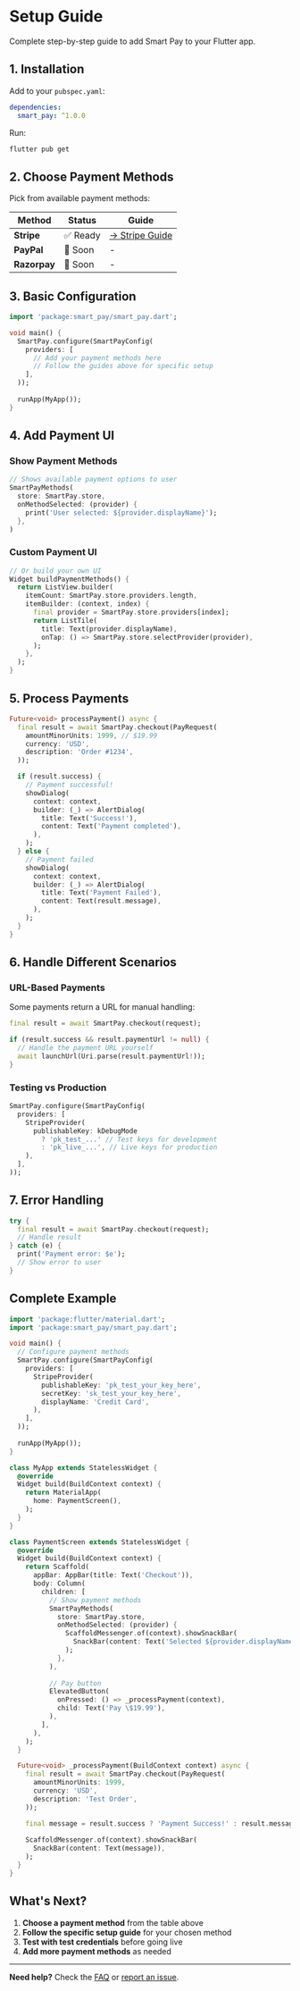 # Setup Guide

Complete step-by-step guide to add Smart Pay to your Flutter app.

## 1. Installation

Add to your `pubspec.yaml`:

```yaml
dependencies:
  smart_pay: ^1.0.0
```

Run:
```bash
flutter pub get
```

## 2. Choose Payment Methods

Pick from available payment methods:

| Method | Status | Guide |
|--------|---------|-------|
| **Stripe** | ✅ Ready | [→ Stripe Guide](stripe.md) |
| **PayPal** | 🔄 Soon | - |
| **Razorpay** | 🔄 Soon | - |

## 3. Basic Configuration

```dart
import 'package:smart_pay/smart_pay.dart';

void main() {
  SmartPay.configure(SmartPayConfig(
    providers: [
      // Add your payment methods here
      // Follow the guides above for specific setup
    ],
  ));
  
  runApp(MyApp());
}
```

## 4. Add Payment UI

### Show Payment Methods

```dart
// Shows available payment options to user
SmartPayMethods(
  store: SmartPay.store,
  onMethodSelected: (provider) {
    print('User selected: ${provider.displayName}');
  },
)
```

### Custom Payment UI

```dart
// Or build your own UI
Widget buildPaymentMethods() {
  return ListView.builder(
    itemCount: SmartPay.store.providers.length,
    itemBuilder: (context, index) {
      final provider = SmartPay.store.providers[index];
      return ListTile(
        title: Text(provider.displayName),
        onTap: () => SmartPay.store.selectProvider(provider),
      );
    },
  );
}
```

## 5. Process Payments

```dart
Future<void> processPayment() async {
  final result = await SmartPay.checkout(PayRequest(
    amountMinorUnits: 1999, // $19.99
    currency: 'USD',
    description: 'Order #1234',
  ));

  if (result.success) {
    // Payment successful!
    showDialog(
      context: context,
      builder: (_) => AlertDialog(
        title: Text('Success!'),
        content: Text('Payment completed'),
      ),
    );
  } else {
    // Payment failed
    showDialog(
      context: context,
      builder: (_) => AlertDialog(
        title: Text('Payment Failed'),
        content: Text(result.message),
      ),
    );
  }
}
```

## 6. Handle Different Scenarios

### URL-Based Payments

Some payments return a URL for manual handling:

```dart
final result = await SmartPay.checkout(request);

if (result.success && result.paymentUrl != null) {
  // Handle the payment URL yourself
  await launchUrl(Uri.parse(result.paymentUrl!));
}
```

### Testing vs Production

```dart
SmartPay.configure(SmartPayConfig(
  providers: [
    StripeProvider(
      publishableKey: kDebugMode 
        ? 'pk_test_...' // Test keys for development
        : 'pk_live_...', // Live keys for production
    ),
  ],
));
```

## 7. Error Handling

```dart
try {
  final result = await SmartPay.checkout(request);
  // Handle result
} catch (e) {
  print('Payment error: $e');
  // Show error to user
}
```

## Complete Example

```dart
import 'package:flutter/material.dart';
import 'package:smart_pay/smart_pay.dart';

void main() {
  // Configure payment methods
  SmartPay.configure(SmartPayConfig(
    providers: [
      StripeProvider(
        publishableKey: 'pk_test_your_key_here',
        secretKey: 'sk_test_your_key_here',
        displayName: 'Credit Card',
      ),
    ],
  ));
  
  runApp(MyApp());
}

class MyApp extends StatelessWidget {
  @override
  Widget build(BuildContext context) {
    return MaterialApp(
      home: PaymentScreen(),
    );
  }
}

class PaymentScreen extends StatelessWidget {
  @override
  Widget build(BuildContext context) {
    return Scaffold(
      appBar: AppBar(title: Text('Checkout')),
      body: Column(
        children: [
          // Show payment methods
          SmartPayMethods(
            store: SmartPay.store,
            onMethodSelected: (provider) {
              ScaffoldMessenger.of(context).showSnackBar(
                SnackBar(content: Text('Selected ${provider.displayName}')),
              );
            },
          ),
          
          // Pay button
          ElevatedButton(
            onPressed: () => _processPayment(context),
            child: Text('Pay \$19.99'),
          ),
        ],
      ),
    );
  }

  Future<void> _processPayment(BuildContext context) async {
    final result = await SmartPay.checkout(PayRequest(
      amountMinorUnits: 1999,
      currency: 'USD',
      description: 'Test Order',
    ));

    final message = result.success ? 'Payment Success!' : result.message;
    
    ScaffoldMessenger.of(context).showSnackBar(
      SnackBar(content: Text(message)),
    );
  }
}
```

## What's Next?

1. **Choose a payment method** from the table above
2. **Follow the specific setup guide** for your chosen method
3. **Test with test credentials** before going live
4. **Add more payment methods** as needed

---

**Need help?** Check the [FAQ](faq.md) or [report an issue](https://github.com/muhammadwaqasdev/smart_pay/issues).